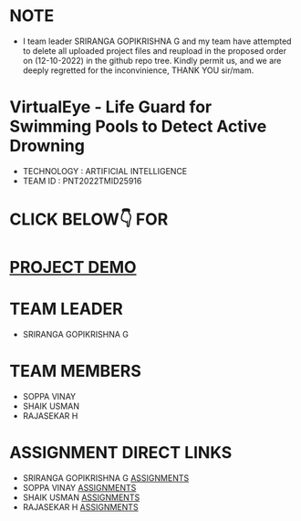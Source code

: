 
# NOTE 
- I team leader  SRIRANGA GOPIKRISHNA G and my team have attempted to delete all uploaded project files and reupload in the proposed order on (12-10-2022) in the github repo tree. Kindly permit us, and we are deeply regretted for the inconvinience, THANK YOU sir/mam. 

# VirtualEye - Life Guard for Swimming Pools to Detect Active Drowning

- TECHNOLOGY : ARTIFICIAL INTELLIGENCE
- TEAM ID    : PNT2022TMID25916

# CLICK BELOW👇 FOR
# [PROJECT DEMO](https://drive.google.com/uc?export=view&id=1Ay1jxRwck1RsPmlCMMImwHwbnZYvudb0)

# TEAM LEADER
- SRIRANGA GOPIKRISHNA G

# TEAM MEMBERS
- SOPPA VINAY
- SHAIK USMAN
- RAJASEKAR H

# ASSIGNMENT DIRECT LINKS

- SRIRANGA GOPIKRISHNA G   [ASSIGNMENTS](https://github.com/IBM-EPBL/IBM-Project-4130-1658720263/tree/main/ASSIGNMENTS/SRIRANGA%20GOPIKRISHNA%20G-TEAM%20LEADER)
-  SOPPA VINAY             [ASSIGNMENTS](https://github.com/IBM-EPBL/IBM-Project-4130-1658720263/tree/main/ASSIGNMENTS/SOPPA%20VINAY-TEAM%20MEMBER)
-  SHAIK USMAN             [ASSIGNMENTS](https://github.com/IBM-EPBL/IBM-Project-4130-1658720263/tree/main/ASSIGNMENTS/SHAIK%20USMAN-TEAM%20MEMBER)
-  RAJASEKAR H             [ASSIGNMENTS](https://github.com/IBM-EPBL/IBM-Project-4130-1658720263/tree/main/ASSIGNMENTS/RAJASEKAR%20H-TEAM%20MEMBER)






